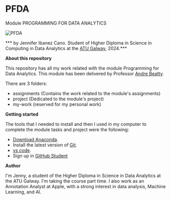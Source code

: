 # PFDA
Module PROGRAMMING FOR DATA ANALYTICS

![PFDA](https://media.licdn.com/dms/image/v2/D4D12AQGwFNybXCYmHg/article-cover_image-shrink_720_1280/article-cover_image-shrink_720_1280/0/1695624928405?e=2147483647&v=beta&t=x2x1eyoGUlnsVGms4ejUyjUIYqDSdJtVy46fDfiOVF0)

*** by Jennifer Ibanez Cano. Student of Higher Diploma in Science in Computing in Data Analytics at the [ATU Galway](https://www.atu.ie), 2024.***

**About this repository**

This repository has all my work related with the module Programming for Data Analytics. This module has been delivered by Professor [Andre Beatty](https://github.com/andrewbeattycourseware). 

There are 3 folders:
- assignments (Contains the work related to the module's assignments)
- project (Dedicated to the module's project)
- my-work (reserved for my personal work)

**Getting started**

The tools that I needed to install and then I used in my computer to complete the module tasks and project were the following: 

* [Download Anaconda](https://www.anaconda.com/download/success). 
* Install the latest version of [Git](https://git-scm.com/downloads).
* [vs code](https://code.visualstudio.com).
* Sign up in [GitHub Student](https://education.github.com/pack)  

**Author**

I'm Jenny, a student of the Higher Diploma in Science in Data Analytics at the ATU Galway. I'm taking the course part time. I also work as an Annotation Analyst at Apple, with a strong interest in data analysis, Machine Learning, and AI.

